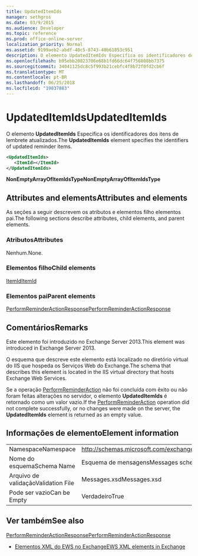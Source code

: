 ```yaml
---
title: UpdatedItemIds
manager: sethgros
ms.date: 03/9/2015
ms.audience: Developer
ms.topic: reference
ms.prod: office-online-server
localization_priority: Normal
ms.assetid: 9199aeb2-abdf-40c5-8743-40b61853c951
description: O elemento UpdatedItemIds Especifica os identificadores dos itens de lembrete atualizados.
ms.openlocfilehash: b95ebb20823706e68b1fd66dc64f756808bb7375
ms.sourcegitcommit: 34041125dc8c5f993b21cebfc4f8b72f0fd2cb6f
ms.translationtype: MT
ms.contentlocale: pt-BR
ms.lasthandoff: 06/25/2018
ms.locfileid: "19837883"
---
```

# <a name="updateditemids"></a><span data-ttu-id="3abbf-103">UpdatedItemIds</span><span class="sxs-lookup"><span data-stu-id="3abbf-103">UpdatedItemIds</span></span>

<span data-ttu-id="3abbf-104">O elemento **UpdatedItemIds** Especifica os identificadores dos itens de lembrete atualizados.</span><span class="sxs-lookup"><span data-stu-id="3abbf-104">The **UpdatedItemIds** element specifies the identifiers of updated reminder items.</span></span> 
  
```XML
<UpdatedItemIds>
   <ItemId></ItemId>
</UpdatedItemIds>

```

 <span data-ttu-id="3abbf-105">**NonEmptyArrayOfItemIdsType**</span><span class="sxs-lookup"><span data-stu-id="3abbf-105">**NonEmptyArrayOfItemIdsType**</span></span>
## <a name="attributes-and-elements"></a><span data-ttu-id="3abbf-106">Attributes and elements</span><span class="sxs-lookup"><span data-stu-id="3abbf-106">Attributes and elements</span></span>

<span data-ttu-id="3abbf-107">As seções a seguir descrevem os atributos e elementos filho elementos pai.</span><span class="sxs-lookup"><span data-stu-id="3abbf-107">The following sections describe attributes, child elements, and parent elements.</span></span>
  
### <a name="attributes"></a><span data-ttu-id="3abbf-108">Atributos</span><span class="sxs-lookup"><span data-stu-id="3abbf-108">Attributes</span></span>

<span data-ttu-id="3abbf-109">Nenhum.</span><span class="sxs-lookup"><span data-stu-id="3abbf-109">None.</span></span>
  
### <a name="child-elements"></a><span data-ttu-id="3abbf-110">Elementos filho</span><span class="sxs-lookup"><span data-stu-id="3abbf-110">Child elements</span></span>

[<span data-ttu-id="3abbf-111">ItemId</span><span class="sxs-lookup"><span data-stu-id="3abbf-111">ItemId</span></span>](itemid.md)
  
### <a name="parent-elements"></a><span data-ttu-id="3abbf-112">Elementos pai</span><span class="sxs-lookup"><span data-stu-id="3abbf-112">Parent elements</span></span>

[<span data-ttu-id="3abbf-113">PerformReminderActionResponse</span><span class="sxs-lookup"><span data-stu-id="3abbf-113">PerformReminderActionResponse</span></span>](performreminderactionresponse.md)
  
## <a name="remarks"></a><span data-ttu-id="3abbf-114">Comentários</span><span class="sxs-lookup"><span data-stu-id="3abbf-114">Remarks</span></span>

<span data-ttu-id="3abbf-115">Este elemento foi introduzido no Exchange Server 2013.</span><span class="sxs-lookup"><span data-stu-id="3abbf-115">This element was introduced in Exchange Server 2013.</span></span>
  
<span data-ttu-id="3abbf-116">O esquema que descreve este elemento está localizado no diretório virtual do IIS que hospeda os Serviços Web do Exchange.</span><span class="sxs-lookup"><span data-stu-id="3abbf-116">The schema that describes this element is located in the IIS virtual directory that hosts Exchange Web Services.</span></span>
  
<span data-ttu-id="3abbf-117">Se a operação [PerformReminderAction](performreminderaction-operation.md) não foi concluída com êxito ou não foram feitas alterações no servidor, o elemento **UpdatedItemIds** é retornado como um valor vazio.</span><span class="sxs-lookup"><span data-stu-id="3abbf-117">If the [PerformReminderAction](performreminderaction-operation.md) operation did not complete successfully, or no changes were made on the server, the **UpdatedItemIds** element is returned as an empty value.</span></span> 
  
## <a name="element-information"></a><span data-ttu-id="3abbf-118">Informações de elemento</span><span class="sxs-lookup"><span data-stu-id="3abbf-118">Element information</span></span>

|||
|:-----|:-----|
|<span data-ttu-id="3abbf-119">Namespace</span><span class="sxs-lookup"><span data-stu-id="3abbf-119">Namespace</span></span>  <br/> |http://schemas.microsoft.com/exchange/services/2006/messages  <br/> |
|<span data-ttu-id="3abbf-120">Nome do esquema</span><span class="sxs-lookup"><span data-stu-id="3abbf-120">Schema Name</span></span>  <br/> |<span data-ttu-id="3abbf-121">Esquema de mensagens</span><span class="sxs-lookup"><span data-stu-id="3abbf-121">Messages schema</span></span>  <br/> |
|<span data-ttu-id="3abbf-122">Arquivo de validação</span><span class="sxs-lookup"><span data-stu-id="3abbf-122">Validation File</span></span>  <br/> |<span data-ttu-id="3abbf-123">Messages.xsd</span><span class="sxs-lookup"><span data-stu-id="3abbf-123">Messages.xsd</span></span>  <br/> |
|<span data-ttu-id="3abbf-124">Pode ser vazio</span><span class="sxs-lookup"><span data-stu-id="3abbf-124">Can be Empty</span></span>  <br/> |<span data-ttu-id="3abbf-125">Verdadeiro</span><span class="sxs-lookup"><span data-stu-id="3abbf-125">True</span></span>  <br/> |
   
## <a name="see-also"></a><span data-ttu-id="3abbf-126">Ver também</span><span class="sxs-lookup"><span data-stu-id="3abbf-126">See also</span></span>



[<span data-ttu-id="3abbf-127">PerformReminderActionResponse</span><span class="sxs-lookup"><span data-stu-id="3abbf-127">PerformReminderActionResponse</span></span>](performreminderactionresponse.md)


- [<span data-ttu-id="3abbf-128">Elementos XML do EWS no Exchange</span><span class="sxs-lookup"><span data-stu-id="3abbf-128">EWS XML elements in Exchange</span></span>](ews-xml-elements-in-exchange.md)

